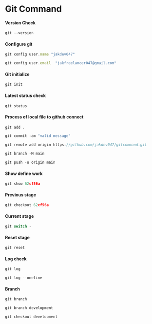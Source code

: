 # Git Command

#### Version Check

```jsx
git --version
```

#### Configure git

```jsx
git config user.name "jakdev047" 
```

```jsx
git config user.email  "jakfreelancer047@gmail.com" 
```

####  Git initialize

```jsx
git init
```

####  Latest status check

```jsx
git status
```

####  Process of local file to github connect

```jsx
git add .
```

```jsx
git commit -am "valid message"
```

```jsx
git remote add origin https://github.com/jakdev047/gitcommand.git
```

```jsx
git branch -M main
```

```jsx
git push -u origin main
```

####  Show define work

```jsx
git show 62cf56a
```

####  Previous stage

```jsx
git checkout 62cf56a
```

####  Current stage

```jsx
git switch -
```

####  Reset stage

```jsx
git reset
```

####  Log check

```jsx
git log
```

```jsx
git log --oneline
```

####  Branch

```jsx
git branch
```

```jsx
git branch development
```

```jsx
git checkout development
```
